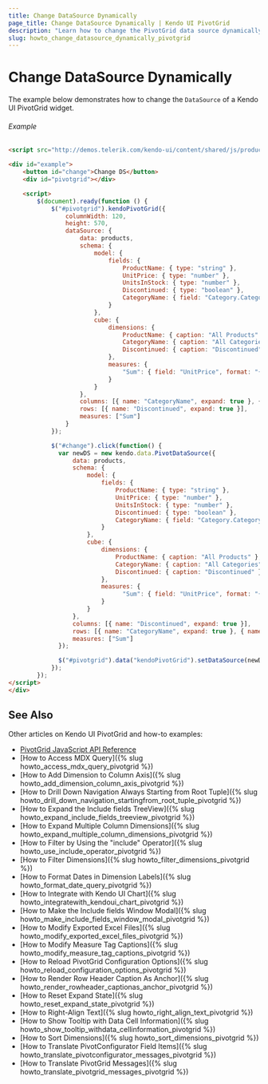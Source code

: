 ```yaml
---
title: Change DataSource Dynamically
page_title: Change DataSource Dynamically | Kendo UI PivotGrid
description: "Learn how to change the PivotGrid data source dynamically in a Kendo UI PivotGrid widget."
slug: howto_change_datasource_dynamically_pivotgrid
---
```


# Change DataSource Dynamically

The example below demonstrates how to change the `DataSource` of a Kendo UI PivotGrid widget.

###### Example

```html
<script src="http://demos.telerik.com/kendo-ui/content/shared/js/products.js"></script>

<div id="example">
    <button id="change">Change DS</button>
    <div id="pivotgrid"></div>

    <script>
        $(document).ready(function () {
            $("#pivotgrid").kendoPivotGrid({
                columnWidth: 120,
                height: 570,
                dataSource: {
                    data: products,
                    schema: {
                        model: {
                            fields: {
                                ProductName: { type: "string" },
                                UnitPrice: { type: "number" },
                                UnitsInStock: { type: "number" },
                                Discontinued: { type: "boolean" },
                                CategoryName: { field: "Category.CategoryName" }
                            }
                        },
                        cube: {
                            dimensions: {
                                ProductName: { caption: "All Products" },
                                CategoryName: { caption: "All Categories" },
                                Discontinued: { caption: "Discontinued" }
                            },
                            measures: {
                                "Sum": { field: "UnitPrice", format: "{0:c}", aggregate: "sum" }
                            }
                        }
                    },
                    columns: [{ name: "CategoryName", expand: true }, { name: "ProductName" } ],
                    rows: [{ name: "Discontinued", expand: true }],
                    measures: ["Sum"]
                }
            });

            $("#change").click(function() {
              var newDS = new kendo.data.PivotDataSource({
                  data: products,
                  schema: {
                      model: {
                          fields: {
                              ProductName: { type: "string" },
                              UnitPrice: { type: "number" },
                              UnitsInStock: { type: "number" },
                              Discontinued: { type: "boolean" },
                              CategoryName: { field: "Category.CategoryName" }
                          }
                      },
                      cube: {
                          dimensions: {
                              ProductName: { caption: "All Products" },
                              CategoryName: { caption: "All Categories" },
                              Discontinued: { caption: "Discontinued" }
                          },
                          measures: {
                                "Sum": { field: "UnitPrice", format: "{0:c}", aggregate: "sum" }
                          }
                      }
                  },
                  columns: [{ name: "Discontinued", expand: true }],
                  rows: [{ name: "CategoryName", expand: true }, { name: "ProductName" } ],
                  measures: ["Sum"]
              });

              $("#pivotgrid").data("kendoPivotGrid").setDataSource(newDS);
            });
        });
</script>
</div>
```

## See Also

Other articles on Kendo UI PivotGrid and how-to examples:

* [PivotGrid JavaScript API Reference](/api/javascript/ui/pivotgrid)
* [How to Access MDX Query]({% slug howto_access_mdx_query_pivotgrid %})
* [How to Add Dimension to Column Axis]({% slug howto_add_dimension_column_axis_pivotgrid %})
* [How to Drill Down Navigation Always Starting from Root Tuple]({% slug howto_drill_down_navigation_startingfrom_root_tuple_pivotgrid %})
* [How to Expand the Include fields TreeView]({% slug howto_expand_include_fields_treeview_pivotgrid %})
* [How to Expand Multiple Column Dimensions]({% slug howto_expand_multiple_column_dimensions_pivotgrid %})
* [How to Filter by Using the "include" Operator]({% slug howto_use_include_operator_pivotgrid %})
* [How to Filter Dimensions]({% slug howto_filter_dimensions_pivotgrid %})
* [How to Format Dates in Dimension Labels]({% slug howto_format_date_query_pivotgrid %})
* [How to Integrate with Kendo UI Chart]({% slug howto_integratewith_kendoui_chart_pivotgrid %})
* [How to Make the Include fields Window Modal]({% slug howto_make_include_fields_window_modal_pivotgrid %})
* [How to Modify Exported Excel Files]({% slug howto_modify_exported_excel_files_pivotgrid %})
* [How to Modify Measure Tag Captions]({% slug howto_modify_measure_tag_captions_pivotgrid %})
* [How to Reload PivotGrid Configuration Options]({% slug howto_reload_configuration_options_pivotgrid %})
* [How to Render Row Header Caption As Anchor]({% slug howto_render_rowheader_captionas_anchor_pivotgrid %})
* [How to Reset Expand State]({% slug howto_reset_expand_state_pivotgrid %})
* [How to Right-Align Text]({% slug howto_right_align_text_pivotgrid %})
* [How to Show Tooltip with Data Cell Information]({% slug howto_show_tooltip_withdata_cellinformation_pivotgrid %})
* [How to Sort Dimensions]({% slug howto_sort_dimensions_pivotgrid %})
* [How to Translate PivotConfigurator Field Items]({% slug howto_translate_pivotconfigurator_messages_pivotgrid %})
* [How to Translate PivotGrid Messages]({% slug howto_translate_pivotgrid_messages_pivotgrid %})
